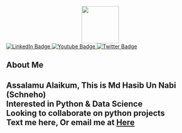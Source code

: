 <div id="header" align="center">
  <img src="https://media.giphy.com/media/M9gbBd9nbDrOTu1Mqx/giphy.gif" width="100"/>
</div>
<div id="badges">
  <a href="your-linkedin-URL">
    <img src="https://img.shields.io/badge/LinkedIn-blue?style=for-the-badge&logo=linkedin&logoColor=white" alt="LinkedIn Badge"/>
  </a>
  <a href="your-youtube-URL">
    <img src="https://img.shields.io/badge/YouTube-red?style=for-the-badge&logo=youtube&logoColor=white" alt="Youtube Badge"/>
  </a>
  <a href="your-twitter-URL">
    <img src="https://img.shields.io/badge/Twitter-blue?style=for-the-badge&logo=twitter&logoColor=white" alt="Twitter Badge"/>
  </a>
</div>

<h2>About Me<h2>

Assalamu Alaikum, This is Md Hasib Un Nabi (Schneho)<br>
Interested in Python & Data Science <br>
Looking to collaborate on python projects<br>
Text me here, Or email me at <a href = "mailto:schnehowebking@gmail.com">Here</a>

<!---
schnehowebking/schnehowebking is a ✨ special ✨ repository because its `README.md` (this file) appears on your GitHub profile.
You can click the Preview link to take a look at your changes.
--->
